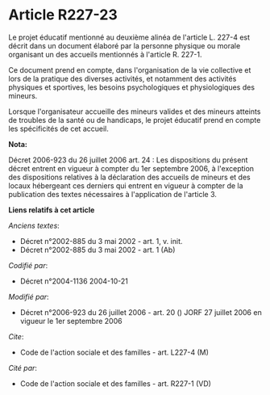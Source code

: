 # Article R227-23

Le projet éducatif mentionné au deuxième alinéa de l'article L. 227-4 est décrit dans un document élaboré par la personne
physique ou morale organisant un des accueils mentionnés à l'article R. 227-1. 

Ce document prend en compte, dans l'organisation de la vie collective et lors de la pratique des diverses activités, et
notamment des activités physiques et sportives, les besoins psychologiques et physiologiques des mineurs. 

Lorsque l'organisateur accueille des mineurs valides et des mineurs atteints de troubles de la santé ou de handicaps, le
projet éducatif prend en compte les spécificités de cet accueil.

**Nota:**

Décret 2006-923 du 26 juillet 2006 art. 24 : Les dispositions du présent décret entrent en vigueur à compter du 1er septembre
2006, à l'exception des dispositions relatives à la déclaration des accueils de mineurs et des locaux hébergeant ces derniers
qui entrent en vigueur à compter de la publication des textes nécessaires à l'application de l'article 3.

**Liens relatifs à cet article**

_Anciens textes_:

  - Décret n°2002-885 du 3 mai 2002 - art. 1, v. init.
  - Décret n°2002-885 du 3 mai 2002 - art. 1 (Ab)

_Codifié par_:

  - Décret n°2004-1136 2004-10-21

_Modifié par_:

  - Décret n°2006-923 du 26 juillet 2006 - art. 20 () JORF 27 juillet 2006 en vigueur le 1er septembre 2006

_Cite_:

  - Code de l'action sociale et des familles - art. L227-4 (M)

_Cité par_:

  - Code de l'action sociale et des familles - art. R227-1 (VD)
